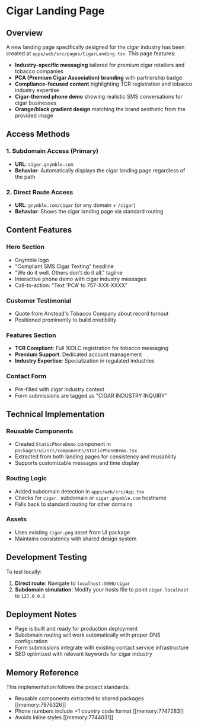 # Cigar Landing Page

## Overview

A new landing page specifically designed for the cigar industry has been created at `apps/web/src/pages/CigarLanding.tsx`. This page features:

- **Industry-specific messaging** tailored for premium cigar retailers and tobacco companies
- **PCA (Premium Cigar Association) branding** with partnership badge
- **Compliance-focused content** highlighting TCR registration and tobacco industry expertise
- **Cigar-themed phone demo** showing realistic SMS conversations for cigar businesses
- **Orange/black gradient design** matching the brand aesthetic from the provided image

## Access Methods

### 1. Subdomain Access (Primary)
- **URL**: `cigar.gnymble.com`
- **Behavior**: Automatically displays the cigar landing page regardless of the path

### 2. Direct Route Access
- **URL**: `gnymble.com/cigar` (or any domain + `/cigar`)
- **Behavior**: Shows the cigar landing page via standard routing

## Content Features

### Hero Section
- Gnymble logo
- "Compliant SMS Cigar Texting" headline
- "We do it well. Others don't do it all." tagline
- Interactive phone demo with cigar industry messages
- Call-to-action: "Text 'PCA' to 757-XXX-XXXX"

### Customer Testimonial
- Quote from Anstead's Tobacco Company about record turnout
- Positioned prominently to build credibility

### Features Section
- **TCR Compliant**: Full 10DLC registration for tobacco messaging
- **Premium Support**: Dedicated account management
- **Industry Expertise**: Specialization in regulated industries

### Contact Form
- Pre-filled with cigar industry context
- Form submissions are tagged as "CIGAR INDUSTRY INQUIRY"

## Technical Implementation

### Reusable Components
- Created `StaticPhoneDemo` component in `packages/ui/src/components/StaticPhoneDemo.tsx`
- Extracted from both landing pages for consistency and reusability
- Supports customizable messages and time display

### Routing Logic
- Added subdomain detection in `apps/web/src/App.tsx`
- Checks for `cigar.` subdomain or `cigar.gnymble.com` hostname
- Falls back to standard routing for other domains

### Assets
- Uses existing `cigar.png` asset from UI package
- Maintains consistency with shared design system

## Development Testing

To test locally:

1. **Direct route**: Navigate to `localhost:3000/cigar`
2. **Subdomain simulation**: Modify your hosts file to point `cigar.localhost` to `127.0.0.1`

## Deployment Notes

- Page is built and ready for production deployment
- Subdomain routing will work automatically with proper DNS configuration
- Form submissions integrate with existing contact service infrastructure
- SEO optimized with relevant keywords for cigar industry

## Memory Reference

This implementation follows the project standards:
- Reusable components extracted to shared packages [[memory:7976326]]
- Phone numbers include +1 country code format [[memory:7747283]]
- Avoids inline styles [[memory:7744031]]
